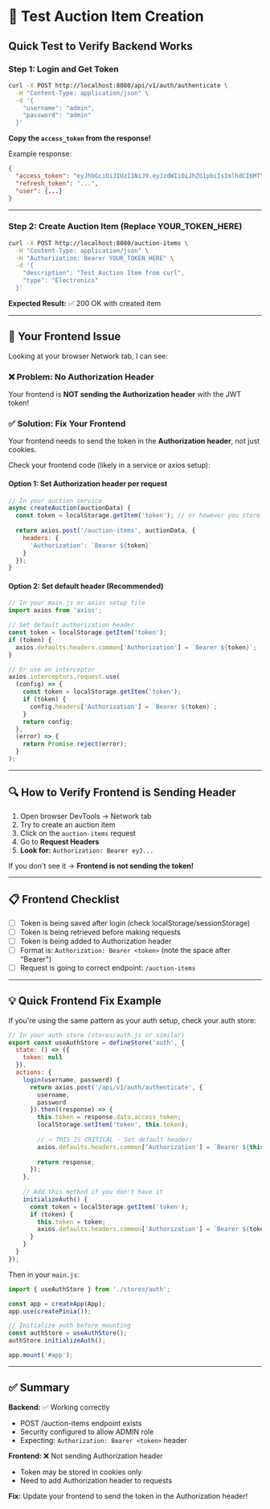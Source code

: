 # 🧪 Test Auction Item Creation

## Quick Test to Verify Backend Works

### Step 1: Login and Get Token

```bash
curl -X POST http://localhost:8080/api/v1/auth/authenticate \
  -H "Content-Type: application/json" \
  -d '{
    "username": "admin",
    "password": "admin"
  }'
```

**Copy the `access_token` from the response!**

Example response:
```json
{
  "access_token": "eyJhbGciOiJIUzI1NiJ9.eyJzdWIiOiJhZG1pbiIsImlhdCI6MTY5NjUwMDAwMCwiZXhwIjoxNjk2NTAzNjAwfQ.abc123...",
  "refresh_token": "...",
  "user": {...}
}
```

---

### Step 2: Create Auction Item (Replace YOUR_TOKEN_HERE)

```bash
curl -X POST http://localhost:8080/auction-items \
  -H "Content-Type: application/json" \
  -H "Authorization: Bearer YOUR_TOKEN_HERE" \
  -d '{
    "description": "Test Auction Item from curl",
    "type": "Electronics"
  }'
```

**Expected Result:** ✅ 200 OK with created item

---

## 🔴 **Your Frontend Issue**

Looking at your browser Network tab, I can see:

### ❌ Problem: No Authorization Header
Your frontend is **NOT sending the Authorization header** with the JWT token!

### ✅ Solution: Fix Your Frontend

Your frontend needs to send the token in the **Authorization header**, not just cookies.

Check your frontend code (likely in a service or axios setup):

#### **Option 1: Set Authorization header per request**
```javascript
// In your auction service
async createAuction(auctionData) {
  const token = localStorage.getItem('token'); // or however you store it
  
  return axios.post('/auction-items', auctionData, {
    headers: {
      'Authorization': `Bearer ${token}`
    }
  });
}
```

#### **Option 2: Set default header (Recommended)**
```javascript
// In your main.js or axios setup file
import axios from 'axios';

// Set default authorization header
const token = localStorage.getItem('token');
if (token) {
  axios.defaults.headers.common['Authorization'] = `Bearer ${token}`;
}

// Or use an interceptor
axios.interceptors.request.use(
  (config) => {
    const token = localStorage.getItem('token');
    if (token) {
      config.headers['Authorization'] = `Bearer ${token}`;
    }
    return config;
  },
  (error) => {
    return Promise.reject(error);
  }
);
```

---

## 🔍 How to Verify Frontend is Sending Header

1. Open browser DevTools → Network tab
2. Try to create an auction item
3. Click on the `auction-items` request
4. Go to **Request Headers**
5. **Look for:** `Authorization: Bearer eyJ...`

If you don't see it → **Frontend is not sending the token!**

---

## 📋 Frontend Checklist

- [ ] Token is being saved after login (check localStorage/sessionStorage)
- [ ] Token is being retrieved before making requests
- [ ] Token is being added to Authorization header
- [ ] Format is: `Authorization: Bearer <token>` (note the space after "Bearer")
- [ ] Request is going to correct endpoint: `/auction-items`

---

## 💡 Quick Frontend Fix Example

If you're using the same pattern as your auth setup, check your auth store:

```javascript
// In your auth store (stores/auth.js or similar)
export const useAuthStore = defineStore('auth', {
  state: () => ({
    token: null
  }),
  actions: {
    login(username, password) {
      return axios.post('/api/v1/auth/authenticate', {
        username,
        password
      }).then((response) => {
        this.token = response.data.access_token;
        localStorage.setItem('token', this.token);
        
        // ⭐ THIS IS CRITICAL - Set default header!
        axios.defaults.headers.common['Authorization'] = `Bearer ${this.token}`;
        
        return response;
      });
    },
    
    // Add this method if you don't have it
    initializeAuth() {
      const token = localStorage.getItem('token');
      if (token) {
        this.token = token;
        axios.defaults.headers.common['Authorization'] = `Bearer ${token}`;
      }
    }
  }
});
```

Then in your `main.js`:
```javascript
import { useAuthStore } from './stores/auth';

const app = createApp(App);
app.use(createPinia());

// Initialize auth before mounting
const authStore = useAuthStore();
authStore.initializeAuth();

app.mount('#app');
```

---

## ✅ Summary

**Backend:** ✅ Working correctly
- POST /auction-items endpoint exists
- Security configured to allow ADMIN role
- Expecting: `Authorization: Bearer <token>` header

**Frontend:** ❌ Not sending Authorization header
- Token may be stored in cookies only
- Need to add Authorization header to requests

**Fix:** Update your frontend to send the token in the Authorization header!
